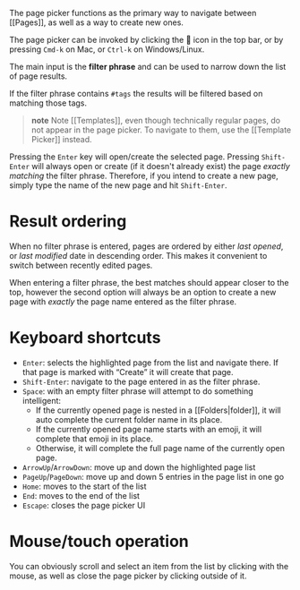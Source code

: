 The page picker functions as the primary way to navigate between [[Pages]], as well as a way to create new ones.

The page picker can be invoked by clicking the 📔 icon in the top bar, or by pressing `Cmd-k` on Mac, or `Ctrl-k` on Windows/Linux.

The main input is the **filter phrase** and can be used to narrow down the list of page results.

If the filter phrase contains `#tags` the results will be filtered based on matching those tags.

> **note** Note
> [[Templates]], even though technically regular pages, do not appear in the page picker. To navigate to them, use the [[Template Picker]] instead.

Pressing the `Enter` key will open/create the selected page. Pressing `Shift-Enter` will always open or create (if it doesn't already exist) the page _exactly matching_ the filter phrase. Therefore, if you intend to create a new page, simply type the name of the new page and hit `Shift-Enter`.

# Result ordering
When no filter phrase is entered, pages are ordered by either _last opened_, or _last modified_ date in descending order. This makes it convenient to switch between recently edited pages.

When entering a filter phrase, the best matches should appear closer to the top, however the second option will always be an option to create a new page with _exactly_ the page name entered as the filter phrase.

# Keyboard shortcuts
* `Enter`: selects the highlighted page from the list and navigate there. If that page is marked with “Create” it will create that page.
* `Shift-Enter`: navigate to the page entered in as the filter phrase.
* `Space`: with an empty filter phrase will attempt to do something intelligent:
  * If the currently opened page is nested in a [[Folders|folder]], it will auto complete the current folder name in its place.
  * If the currently opened page name starts with an emoji, it will complete that emoji in its place.
  * Otherwise, it will complete the full page name of the currently open page.
* `ArrowUp`/`ArrowDown`: move up and down the highlighted page list
* `PageUp`/`PageDown`: move up and down 5 entries in the page list in one go
* `Home`: moves to the start of the list
* `End`: moves to the end of the list
* `Escape`: closes the page picker UI

# Mouse/touch operation
You can obviously scroll and select an item from the list by clicking with the mouse, as well as close the page picker by clicking outside of it.

